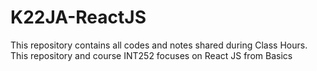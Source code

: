 # K22JA-ReactJS
This repository contains all codes and notes shared during Class Hours. This repository and course INT252 focuses on React JS from Basics
